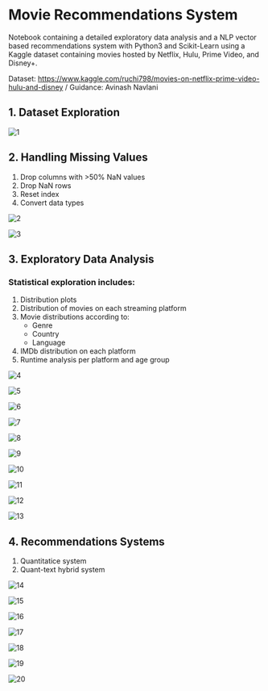 # Movie Recommendations System

Notebook containing a detailed exploratory data analysis and a NLP vector based recommendations system with Python3 and Scikit-Learn using a Kaggle dataset containing movies hosted by Netflix, Hulu, Prime Video, and Disney+.

Dataset: https://www.kaggle.com/ruchi798/movies-on-netflix-prime-video-hulu-and-disney / Guidance: Avinash Navlani

## 1. Dataset Exploration

![1](https://user-images.githubusercontent.com/62403518/103226745-13d4c800-492d-11eb-9cd3-1589d7b69c4a.png)


## 2. Handling Missing Values

1. Drop columns with >50% NaN values
2. Drop NaN rows
3. Reset index
4. Convert data types

![2](https://user-images.githubusercontent.com/62403518/103226733-11726e00-492d-11eb-84c9-c7dad42a99f6.png)

![3](https://user-images.githubusercontent.com/62403518/103226730-11726e00-492d-11eb-8ffd-92b9e68e059c.png)


## 3. Exploratory Data Analysis

### **Statistical exploration includes:**

1. Distribution plots
2. Distribution of movies on each streaming platform
3. Movie distributions according to:
    * Genre
    * Country
    * Language
4. IMDb distribution on each platform
5. Runtime analysis per platform and age group

![4](https://user-images.githubusercontent.com/62403518/103226729-10d9d780-492d-11eb-991b-7ed626a0cae1.png)

![5](https://user-images.githubusercontent.com/62403518/103226728-10d9d780-492d-11eb-8a6e-fbc3910e9c90.png)

![6](https://user-images.githubusercontent.com/62403518/103226727-10414100-492d-11eb-8569-547431b69769.png)

![7](https://user-images.githubusercontent.com/62403518/103226712-0d465080-492d-11eb-90d9-c313ce0e2c8a.png)

![8](https://user-images.githubusercontent.com/62403518/103226716-0e777d80-492d-11eb-8f2e-e6ab9bc17a3e.png)

![9](https://user-images.githubusercontent.com/62403518/103226719-0f101400-492d-11eb-94f7-1fe877583e8a.png)

![10](https://user-images.githubusercontent.com/62403518/103226721-0fa8aa80-492d-11eb-9039-aa708197c0ba.png)

![11](https://user-images.githubusercontent.com/62403518/103226723-10414100-492d-11eb-8b25-1c2b41c84454.png)

![12](https://user-images.githubusercontent.com/62403518/103226747-13d4c800-492d-11eb-8de3-9e62406827f8.png)

![13](https://user-images.githubusercontent.com/62403518/103226744-133c3180-492d-11eb-846f-e248dd1d5073.png)


## 4. Recommendations Systems

1. Quantitatice system
2. Quant-text hybrid system

![14](https://user-images.githubusercontent.com/62403518/103227330-6498f080-492e-11eb-9262-029cf6c9154b.png)

![15](https://user-images.githubusercontent.com/62403518/103226735-120b0480-492d-11eb-9f25-da3dcd1ad903.png)

![16](https://user-images.githubusercontent.com/62403518/103226737-120b0480-492d-11eb-8b6b-8b2c453fc025.png)

![17](https://user-images.githubusercontent.com/62403518/103227388-8c885400-492e-11eb-9516-d7a67f02920f.png)

![18](https://user-images.githubusercontent.com/62403518/103226739-12a39b00-492d-11eb-830e-5309c89fa64c.png)

![19](https://user-images.githubusercontent.com/62403518/103226740-133c3180-492d-11eb-8403-b2e290e1772a.png)

![20](https://user-images.githubusercontent.com/62403518/103226742-133c3180-492d-11eb-8aef-9d114c9d8e6b.png)
